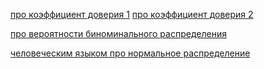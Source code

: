 
[про коэффициент доверия 1](https://www.itl.nist.gov/div898/handbook/eda/section3/eda352.htm#:~:text=The%20confidence%20coefficient%20is%20simply,would%20contain%20the%20true%20mean)
[про коэффициент доверия 2](https://studfile.net/preview/9437950/page:2/)

[про вероятности биноминального распределения](http://mathprofi.ru/ocenka_veroyatnosti_binomialnogo_raspredeleniya.html)

[человеческим языком про нормальное распределение](https://habr.com/ru/articles/730936/)

